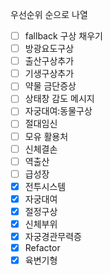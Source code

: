 우선순위 순으로 나열

- [ ] fallback 구상 채우기
- [ ] 방광요도구상
- [ ] 출산구상추가
- [ ] 기생구상추가
- [ ] 약물 금단증상
- [ ] 상태창 감도 메시지
- [ ] 자궁대여:동물구상
- [ ] 절대임신
- [ ] 모유 활용처
- [ ] 신체결손
- [ ] 역출산
- [ ] 급성장
- [x] 전투시스템
- [x] 자궁대여
- [x] 절정구상
- [x] 신체부위
- [x] 자궁경관무력증
- [x] Refactor
- [x] 육변기형
